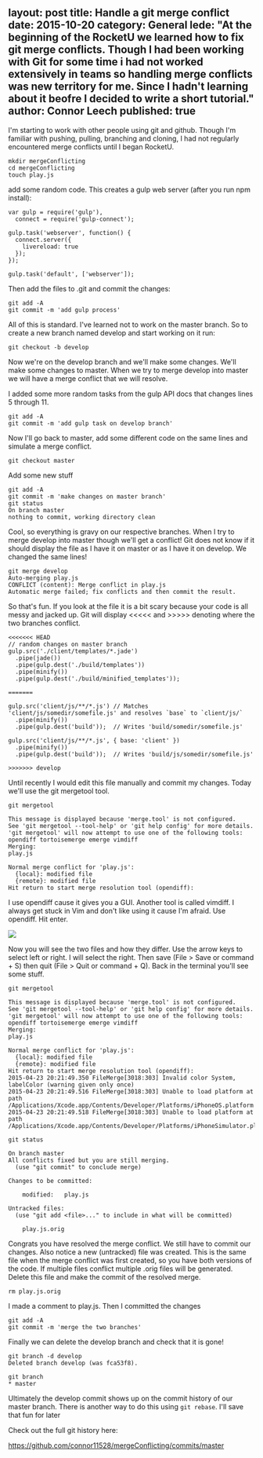 layout: post
title: Handle a git merge conflict
date: 2015-10-20
category: General
lede: "At the beginning of the RocketU we learned how to fix git merge conflicts. Though I had been working with Git for some time i had not worked extensively in teams so handling merge conflicts was new territory for me. Since I hadn't learning about it beofre I decided to write a short tutorial."
author: Connor Leech
published: true
---

I'm starting to work with other people using git and github. Though I'm familiar with pushing, pulling, branching and cloning, I had not regularly encountered  merge conflicts until I began RocketU.

```
mkdir mergeConflicting
cd mergeConflicting
touch play.js
```

add some random code. This creates a gulp web server (after you run npm install):

```
var gulp = require('gulp'),
  connect = require('gulp-connect');

gulp.task('webserver', function() {
  connect.server({
    livereload: true
  });
});
 
gulp.task('default', ['webserver']);
```

Then add the files to .git and commit the changes:

```
git add -A
git commit -m 'add gulp process'
```

All of this is standard. I've learned not to work on the master branch. So to create a new branch named develop and start working on it run:

```
git checkout -b develop
```

Now we're on the develop branch and we'll make some changes. We'll make some changes to master. When we try to merge develop into master we will have a merge conflict that we will resolve.


I added some more random tasks from the gulp API docs that changes lines 5 through 11.
```
git add -A
git commit -m 'add gulp task on develop branch'
```

Now I'll go back to master, add some different code on the same lines and simulate a merge conflict.

```
git checkout master
```
Add some new stuff
```
git add -A
git commit -m 'make changes on master branch'
git status
On branch master
nothing to commit, working directory clean
```

Cool, so everything is gravy on our respective branches. When I try to merge develop into master though we'll get a conflict! Git does not know if it should display the file as I have it on master or as I have it on develop. We changed the same lines!

```
git merge develop
Auto-merging play.js
CONFLICT (content): Merge conflict in play.js
Automatic merge failed; fix conflicts and then commit the result.
```

So that's fun. If you look at the file it is a bit scary because your code is all messy and jacked up. Git will display <<<<< and >>>>> denoting where the two branches conflict.

```
<<<<<<< HEAD
// random changes on master branch
gulp.src('./client/templates/*.jade')
  .pipe(jade())
  .pipe(gulp.dest('./build/templates'))
  .pipe(minify())
  .pipe(gulp.dest('./build/minified_templates'));

=======

gulp.src('client/js/**/*.js') // Matches 'client/js/somedir/somefile.js' and resolves `base` to `client/js/`
  .pipe(minify())
  .pipe(gulp.dest('build'));  // Writes 'build/somedir/somefile.js'

gulp.src('client/js/**/*.js', { base: 'client' })
  .pipe(minify())
  .pipe(gulp.dest('build'));  // Writes 'build/js/somedir/somefile.js'
  
>>>>>>> develop
```

Until recently I would edit this file manually and commit my changes. Today we'll use the git mergetool tool.

```
git mergetool

This message is displayed because 'merge.tool' is not configured.
See 'git mergetool --tool-help' or 'git help config' for more details.
'git mergetool' will now attempt to use one of the following tools:
opendiff tortoisemerge emerge vimdiff
Merging:
play.js

Normal merge conflict for 'play.js':
  {local}: modified file
  {remote}: modified file
Hit return to start merge resolution tool (opendiff):
```

I use opendiff cause it gives you a GUI. Another tool is called vimdiff. I always get stuck in Vim and don't like using it cause I'm afraid. Use opendiff. Hit enter.

![](/content/images/2015/04/Screen-Shot-2015-04-23-at-8-22-13-PM.png)

Now you will see the two files and how they differ. Use the arrow keys to select left or right. I will select the right. Then save (File > Save or command + S) then quit (File > Quit or command + Q). Back in the terminal you'll see some stuff.

```
git mergetool

This message is displayed because 'merge.tool' is not configured.
See 'git mergetool --tool-help' or 'git help config' for more details.
'git mergetool' will now attempt to use one of the following tools:
opendiff tortoisemerge emerge vimdiff
Merging:
play.js

Normal merge conflict for 'play.js':
  {local}: modified file
  {remote}: modified file
Hit return to start merge resolution tool (opendiff): 
2015-04-23 20:21:49.350 FileMerge[3018:303] Invalid color System, labelColor (warning given only once)
2015-04-23 20:21:49.516 FileMerge[3018:303] Unable to load platform at path /Applications/Xcode.app/Contents/Developer/Platforms/iPhoneOS.platform
2015-04-23 20:21:49.518 FileMerge[3018:303] Unable to load platform at path /Applications/Xcode.app/Contents/Developer/Platforms/iPhoneSimulator.platform

git status

On branch master
All conflicts fixed but you are still merging.
  (use "git commit" to conclude merge)

Changes to be committed:

	modified:   play.js

Untracked files:
  (use "git add <file>..." to include in what will be committed)

	play.js.orig
```

Congrats you have resolved the merge conflict. We still have to commit our changes. Also notice a new (untracked) file was created. This is the same file when the merge conflict was first created, so you have both versions of the code. If multiple files conflict multiple .orig files will be generated. Delete this file and make the commit of the resolved merge.

```
rm play.js.orig
```
I made a comment to play.js. Then I committed the changes

```
git add -A
git commit -m 'merge the two branches'
```

Finally we can delete the develop branch and check that it is gone!

```
git branch -d develop 
Deleted branch develop (was fca53f8).

git branch
* master
```

Ultimately the develop commit shows up on the commit history of our master branch. There is another way to do this using `git rebase`. I'll save that fun for later

Check out the full git history here:

https://github.com/connor11528/mergeConflicting/commits/master